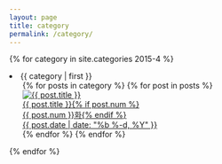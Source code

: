 ```yaml
---
layout: page
title: category
permalink: /category/
---
```

{% for category in site.categories 2015-4 %}
  <li><a name="{{ category | first }}">{{ category | first }}</a>
    <ul>
{% for posts in category %}
{% for post in posts %}
	<div class="img">
	<a href="{{ post.url | prepend: site.baseurl }}">
	<img src="{{ post.img }}" alt="{{ post.title }}">
	<div class="desc">
	<span class="">{{ post.title }}{% if post.num %}<br>{{ post.num }}화{% endif %}<br>
	{{ post.date | date: "%b %-d, %Y" }}</span>
	</div>
	</a>
	</div>
{% endfor %}
 {% endfor %}
    </ul>
  </li>
{% endfor %}